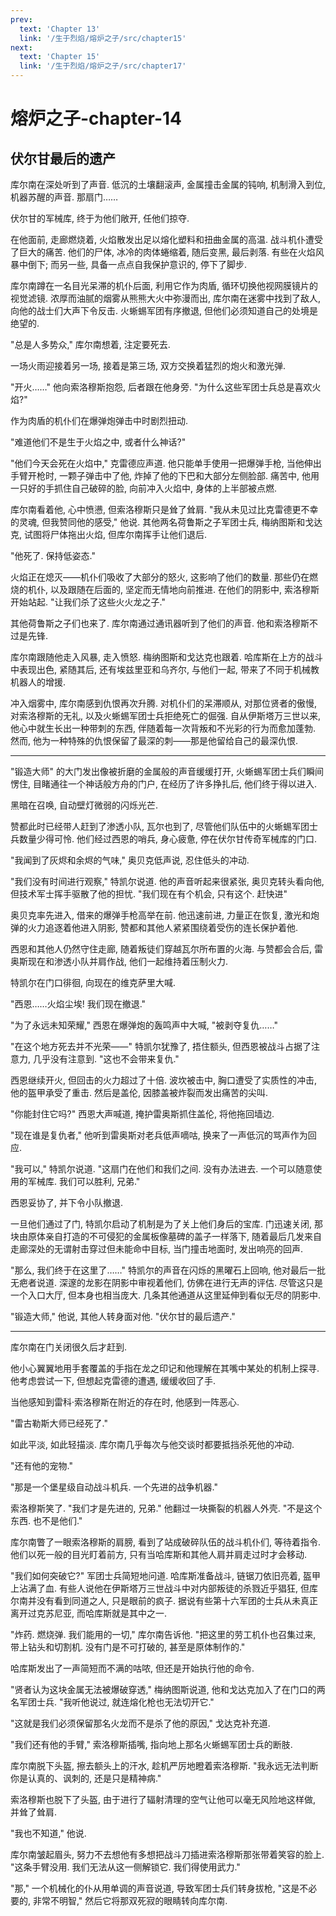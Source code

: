 ```yaml
---
prev:
  text: 'Chapter 13'
  link: '/生于烈焰/熔炉之子/src/chapter15'
next:
  text: 'Chapter 15'
  link: '/生于烈焰/熔炉之子/src/chapter17'
---
```


# 熔炉之子-chapter-14

## 伏尔甘最后的遗产

库尔南在深处听到了声音. 低沉的土壤翻滚声, 金属撞击金属的钝响, 机制滑入到位, 机器苏醒的声音. 那扇门……

伏尔甘的军械库, 终于为他们敞开, 任他们掠夺.

在他面前, 走廊燃烧着, 火焰散发出足以熔化塑料和扭曲金属的高温. 战斗机仆遭受了巨大的痛苦. 他们的尸体, 冰冷的肉体蜷缩着, 随后变黑, 最后剥落. 有些在火焰风暴中倒下; 而另一些, 具备一点点自我保护意识的, 停下了脚步.

库尔南蹲在一名目光呆滞的机仆后面, 利用它作为肉盾, 循环切换他视网膜镜片的视觉滤镜. 浓厚而油腻的烟雾从熊熊大火中弥漫而出, 库尔南在迷雾中找到了敌人, 向他的战士们大声下令反击. 火蜥蜴军团有序撤退, 但他们必须知道自己的处境是绝望的.

"总是人多势众," 库尔南想着, 注定要死去.

一场火雨迎接着另一场, 接着是第三场, 双方交换着猛烈的炮火和激光弹.

"开火……" 他向索洛穆斯抱怨, 后者跟在他身旁. "为什么这些军团士兵总是喜欢火焰?"

作为肉盾的机仆们在爆弹炮弹击中时剧烈扭动.

"难道他们不是生于火焰之中, 或者什么神话?"

"他们今天会死在火焰中," 克雷德应声道. 他只能单手使用一把爆弹手枪, 当他伸出手臂开枪时, 一颗子弹击中了他, 炸掉了他的下巴和大部分左侧脸部. 痛苦中, 他用一只好的手抓住自己破碎的脸, 向前冲入火焰中, 身体的上半部被点燃.

库尔南看着他, 心中愤懑, 但索洛穆斯只是耸了耸肩. "我从未见过比克雷德更不幸的灵魂, 但我赞同他的感受," 他说. 其他两名荷鲁斯之子军团士兵, 梅纳图斯和戈达克, 试图将尸体拖出火焰, 但库尔南挥手让他们退后.

"他死了. 保持低姿态."

火焰正在熄灭——机仆们吸收了大部分的怒火, 这影响了他们的数量. 那些仍在燃烧的机仆, 以及跟随在后面的, 坚定而无情地向前推进. 在他们的阴影中, 索洛穆斯开始站起. "让我们杀了这些火火龙之子."

其他荷鲁斯之子们也来了. 库尔南通过通讯器听到了他们的声音. 他和索洛穆斯不过是先锋.

库尔南跟随他走入风暴, 走入愤怒. 梅纳图斯和戈达克也跟着. 哈库斯在上方的战斗中表现出色, 紧随其后, 还有埃兹里亚和乌齐尔, 与他们一起, 带来了不同于机械教机器人的增援.

冲入烟雾中, 库尔南感到仇恨再次升腾. 对机仆们的呆滞顺从, 对那位贤者的傲慢, 对索洛穆斯的无礼, 以及火蜥蜴军团士兵拒绝死亡的倔强. 自从伊斯塔万三世以来, 他心中就生长出一种带刺的东西, 伴随着每一次背叛和不光彩的行为而愈加蓬勃. 然而, 他为一种特殊的仇恨保留了最深的刺——那是他留给自己的最深仇恨.

--------

"锻造大师" 的大门发出像被折磨的金属般的声音缓缓打开, 火蜥蜴军团士兵们瞬间愣住, 目睹通往一个神话般方舟的门户, 在经历了许多挣扎后, 他们终于得以进入.

黑暗在召唤, 自动壁灯微弱的闪烁光芒.

赞都此时已经带人赶到了渗透小队, 瓦尔也到了, 尽管他们队伍中的火蜥蜴军团士兵数量少得可怜. 他们经过西恩的哨兵, 身心疲惫, 停在伏尔甘传奇军械库的门口.

"我闻到了灰烬和余烬的气味," 奥贝克低声说, 忍住低头的冲动.

"我们没有时间进行观察," 特凯尔说道. 他的声音听起来很紧张, 奥贝克转头看向他, 但技术军士挥手驱散了他的担忧. "我们现在有个机会, 只有这个. 赶快进"

奥贝克率先进入, 借来的爆弹手枪高举在前. 他迅速前进, 力量正在恢复, 激光和炮弹的火力追逐着他进入阴影, 赞都和其他人紧紧围绕着受伤的连长保护着他.

西恩和其他人仍然守住走廊, 随着叛徒们穿越瓦尔所布置的火海. 与赞都会合后, 雷奥斯现在和渗透小队并肩作战, 他们一起维持着压制火力.

特凯尔在门口徘徊, 向现在的维克萨里大喊.

"西恩……火焰尘埃! 我们现在撤退."

"为了永远未知荣耀," 西恩在爆弹炮的轰鸣声中大喊, "被剥夺复仇……"

"在这个地方死去并不光荣——" 特凯尔犹豫了, 捂住额头, 但西恩被战斗占据了注意力, 几乎没有注意到. "这也不会带来复仇."

西恩继续开火, 但回击的火力超过了十倍. 波坎被击中, 胸口遭受了实质性的冲击, 他的盔甲承受了重击. 然后是盖伦, 因膝盖被炸裂而发出痛苦的尖叫.

"你能封住它吗?" 西恩大声喊道, 掩护雷奥斯抓住盖伦, 将他拖回墙边.

"现在谁是复仇者," 他听到雷奥斯对老兵低声嘀咕, 换来了一声低沉的骂声作为回应.

"我可以," 特凯尔说道. "这扇门在他们和我们之间. 没有办法进去. 一个可以随意使用的军械库. 我们可以胜利, 兄弟."

西恩妥协了, 并下令小队撤退.

一旦他们通过了门, 特凯尔启动了机制是为了关上他们身后的宝库. 门迅速关闭, 那块由原体亲自打造的不可侵犯的金属板像墓碑的盖子一样落下, 随着最后几发来自走廊深处的无谓射击穿过但未能命中目标, 当门撞击地面时, 发出响亮的回声.

"那么, 我们终于在这里了……" 特凯尔的声音在闪烁的黑曜石上回响, 他对最后一批无疤者说道. 深邃的龙影在阴影中审视着他们, 仿佛在进行无声的评估. 尽管这只是一个入口大厅, 但本身也相当庞大. 几条其他通道从这里延伸到看似无尽的阴影中.

"锻造大师," 他说, 其他人转身面对他. "伏尔甘的最后遗产."

--------

库尔南在门关闭很久后才赶到.

他小心翼翼地用手套覆盖的手指在龙之印记和他理解在其嘴中某处的机制上探寻. 他考虑尝试一下, 但想起克雷德的遭遇, 缓缓收回了手.

当他感知到雷科·索洛穆斯在附近的存在时, 他感到一阵恶心.

"雷古勒斯大师已经死了."

如此平淡, 如此轻描淡. 库尔南几乎每次与他交谈时都要抵挡杀死他的冲动.

"还有他的宠物."

"那是一个堡星级自动战斗机兵. 一个先进的战争机器."

索洛穆斯笑了. "我们才是先进的, 兄弟." 他翻过一块撕裂的机器人外壳. "不是这个东西. 也不是他们."

库尔南瞥了一眼索洛穆斯的肩膀, 看到了站成破碎队伍的战斗机仆们, 等待着指令. 他们以死一般的目光盯着前方, 只有当哈库斯和其他人肩并肩走过时才会移动.

"我们如何突破它?" 军团士兵简短地问道. 哈库斯准备战斗, 链锯刀依旧亮着, 盔甲上沾满了血. 有些人说他在伊斯塔万三世战斗中对内部叛徒的杀戮近乎猖狂, 但库尔南并没有看到同道之人, 只是眼前的疯子. 据说有些第十六军团的士兵从未真正离开过克苏尼亚, 而哈库斯就是其中之一.

"炸药. 燃烧弹. 我们能用的一切," 库尔南告诉他. "把这里的劳工机仆也召集过来, 带上钻头和切割机. 没有门是不可打破的, 甚至是原体制作的."

哈库斯发出了一声简短而不满的咕哝, 但还是开始执行他的命令.

"贤者认为这块金属无法被爆破穿透," 梅纳图斯说道, 他和戈达克加入了在门口的两名军团士兵. "我听他说过, 就连熔化枪也无法切开它."

"这就是我们必须保留那名火龙而不是杀了他的原因," 戈达克补充道.

"我们还有他的手臂," 索洛穆斯插嘴, 指向地上那名火蜥蜴军团士兵的断肢.

库尔南脱下头盔, 擦去额头上的汗水, 趁机严厉地瞪着索洛穆斯. "我永远无法判断你是认真的、讽刺的, 还是只是精神病."

索洛穆斯也脱下了头盔, 由于进行了辐射清理的空气让他可以毫无风险地这样做, 并耸了耸肩.

"我也不知道," 他说.

库尔南皱起眉头, 努力不去想他有多想把战斗刀插进索洛穆斯那张带着笑容的脸上. "这条手臂没用. 我们无法从这一侧解锁它. 我们得使用武力."

"那," 一个机械化的仆从用单调的声音说道, 导致军团士兵们转身拔枪, "这是不必要的, 非常不明智," 然后它将那双死寂的眼睛转向库尔南.
